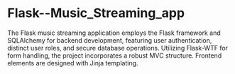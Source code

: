 # Flask--Music_Streaming_app
 The Flask music streaming application employs the Flask framework and SQLAlchemy for backend development, featuring user authentication, distinct user roles, and secure database operations. Utilizing Flask-WTF for form handling, the project incorporates a robust MVC structure. Frontend elements are designed with Jinja templating.
